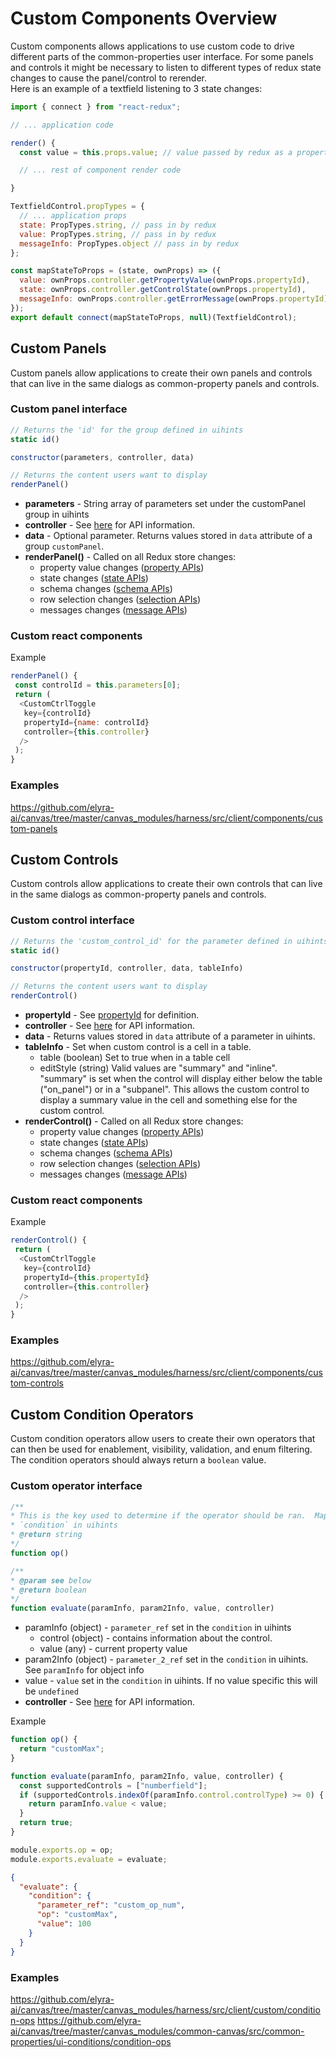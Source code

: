 # Custom Components Overview
Custom components allows applications to use custom code to drive different parts of the common-properties user interface.  For some panels and controls it might be necessary to listen to different types of redux state changes to cause the panel/control to rerender.  
Here is an example of a textfield listening to 3 state changes:
```js
import { connect } from "react-redux";

// ... application code

render() {
  const value = this.props.value; // value passed by redux as a property

  // ... rest of component render code

}

TextfieldControl.propTypes = {
  // ... application props
  state: PropTypes.string, // pass in by redux
  value: PropTypes.string, // pass in by redux
  messageInfo: PropTypes.object // pass in by redux
};

const mapStateToProps = (state, ownProps) => ({
  value: ownProps.controller.getPropertyValue(ownProps.propertyId),
  state: ownProps.controller.getControlState(ownProps.propertyId),
  messageInfo: ownProps.controller.getErrorMessage(ownProps.propertyId)
});
export default connect(mapStateToProps, null)(TextfieldControl);
```


## Custom Panels
Custom panels allow applications to create their own panels and controls that can live in the same dialogs as common-property panels and controls. 

### Custom panel interface
```js
// Returns the 'id' for the group defined in uihints
static id()

constructor(parameters, controller, data)

// Returns the content users want to display
renderPanel()
```
- **parameters** - String array of parameters set under the customPanel group in uihints
- **controller** - See [here](/3.6-Common-Properties-Controller) for API information.
- **data** - Optional parameter.  Returns values stored in `data` attribute of a group `customPanel`.
- **renderPanel()** - Called on all Redux store changes:
  - property value changes ([property APIs](/3.6-Common-Properties-Controller#property-methods))
  - state changes ([state APIs](/3.6-Common-Properties-Controller#state-methods-disableenabled--hiddenvisible))
  - schema changes ([schema APIs](/3.6-Common-Properties-Controller#datasetmetadata-methods))
  - row selection changes ([selection APIs](/3.6-Common-Properties-Controller#row-selection-methods))
  - messages changes ([message APIs](/3.6-Common-Properties-Controller#message-methods))

### Custom react components

Example
```js
renderPanel() {
 const controlId = this.parameters[0];
 return (
  <CustomCtrlToggle
   key={controlId}
   propertyId={name: controlId}
   controller={this.controller}
  />
 );
}
``` 

### Examples
https://github.com/elyra-ai/canvas/tree/master/canvas_modules/harness/src/client/components/custom-panels


## Custom Controls
Custom controls allow applications to create their own controls that can live in the same dialogs as common-property panels and controls. 

### Custom control interface
```js
// Returns the 'custom_control_id' for the parameter defined in uihints
static id()

constructor(propertyId, controller, data, tableInfo)

// Returns the content users want to display
renderControl()
```
- **propertyId** - See [propertyId](/3.6-Common-Properties-Controller#common-properties-controller-api) for definition.
- **controller** - See [here](/3.6-Common-Properties-Controller) for API information.
- **data** - Returns values stored in `data` attribute of a parameter in uihints.
- **tableInfo** - Set when custom control is a cell in a table.  
  - table (boolean) Set to true when in a table cell
  - editStyle (string) Valid values are "summary" and "inline". "summary" is set when the control will display either below the table ("on_panel") or in a "subpanel".  This allows the custom control to display a summary value in the cell and something else for the custom control.
- **renderControl()** - Called on all Redux store changes:
  - property value changes ([property APIs](/3.6-Common-Properties-Controller#property-methods))
  - state changes ([state APIs](/3.6-Common-Properties-Controller#state-methods-disableenabled--hiddenvisible))
  - schema changes ([schema APIs](/3.6-Common-Properties-Controller#datasetmetadata-methods))
  - row selection changes ([selection APIs](/3.6-Common-Properties-Controller#row-selection-methods))
  - messages changes ([message APIs](/3.6-Common-Properties-Controller#message-methods))

### Custom react components

Example
```js
renderControl() {
 return (
  <CustomCtrlToggle
   key={controlId}
   propertyId={this.propertyId}
   controller={this.controller}
  />
 );
}
``` 

### Examples
https://github.com/elyra-ai/canvas/tree/master/canvas_modules/harness/src/client/components/custom-controls

## Custom Condition Operators
Custom condition operators allow users to create their own operators that can then be used for enablement, visibility, validation, and enum filtering.  The condition operators should always return a `boolean` value.

### Custom operator interface

```js
/**
* This is the key used to determine if the operator should be ran.  Maps to the `op` defined in the
* `condition` in uihints
* @return string
*/
function op()

/**
* @param see below
* @return boolean
*/
function evaluate(paramInfo, param2Info, value, controller)
```
- paramInfo (object) - `parameter_ref` set in the `condition` in uihints
  - control (object) - contains information about the control.
  - value (any) - current property value
- param2Info (object) - `parameter_2_ref` set in the `condition` in uihints.  See `paramInfo` for object info
- value - `value` set in the `condition` in uihints.  If no value specific this will be `undefined`
- **controller** - See [here](/3.6-Common-Properties-Controller) for API information.

Example
```js
function op() {
  return "customMax";
}

function evaluate(paramInfo, param2Info, value, controller) {
  const supportedControls = ["numberfield"];
  if (supportedControls.indexOf(paramInfo.control.controlType) >= 0) {
    return paramInfo.value < value;
  }
  return true;
}

module.exports.op = op;
module.exports.evaluate = evaluate;
```
```json
{
  "evaluate": {
    "condition": {
      "parameter_ref": "custom_op_num",
      "op": "customMax",
      "value": 100
    }
  }
}
```

### Examples
https://github.com/elyra-ai/canvas/tree/master/canvas_modules/harness/src/client/custom/condition-ops
https://github.com/elyra-ai/canvas/tree/master/canvas_modules/common-canvas/src/common-properties/ui-conditions/condition-ops

